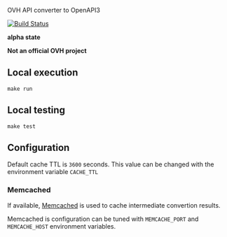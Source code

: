 OVH API converter to OpenAPI3

[![Build Status](https://travis-ci.org/ticapix/ovh-api.svg?branch=master)](https://travis-ci.org/ticapix/ovh-api)

**alpha state**

**Not an official OVH project**

## Local execution

```shell
make run
```

## Local testing

```shell
make test
```

## Configuration

Default cache TTL is `3600` seconds. This value can be changed with the environment variable `CACHE_TTL`

### Memcached

If available, [Memcached](https://memcached.org/) is used to cache intermediate convertion results.

Memcached is configuration can be tuned with `MEMCACHE_PORT` and `MEMCACHE_HOST` environment variables.

